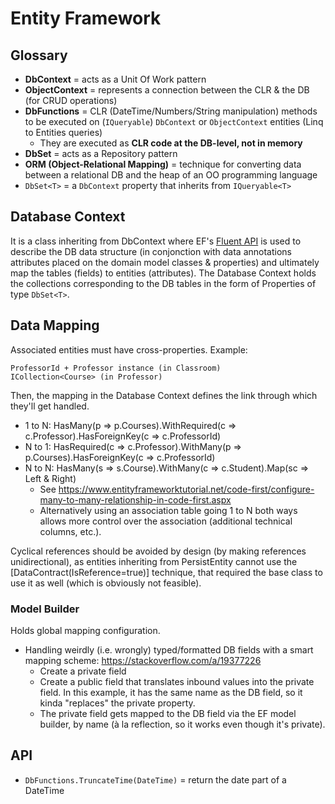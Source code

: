 # Entity Framework

## Glossary

* **DbContext** = acts as a Unit Of Work pattern
* **ObjectContext** = represents a connection between the CLR & the DB (for CRUD operations)
* **DbFunctions** = CLR (DateTime/Numbers/String manipulation) methods to be executed on (`IQueryable`) `DbContext` or `ObjectContext` entities (Linq to Entities queries)
  * They are executed as **CLR code at the DB-level, not in memory**
* **DbSet** = acts as a Repository pattern
* **ORM (Object-Relational Mapping)** = technique for converting data between a relational DB and the heap of an OO programming language
* `DbSet<T>` = a `DbContext` property that inherits from `IQueryable<T>`

## Database Context

It is a class inheriting from DbContext where EF's [Fluent API](https://docs.microsoft.com/en-us/ef/ef6/modeling/code-first/fluent/types-and-properties) is used to describe the DB data structure (in conjonction with data annotations attributes placed on the domain model classes & properties) and ultimately map the tables (fields) to entities (attributes).
The Database Context holds the collections corresponding to the DB tables in the form of Properties of type `DbSet<T>`.

## Data Mapping

Associated entities must have cross-properties.
Example:

    ProfessorId + Professor instance (in Classroom)
    ICollection<Course> (in Professor)

Then, the mapping in the Database Context defines the link through which they'll get handled.

* 1 to N: HasMany(p => p.Courses).WithRequired(c => c.Professor).HasForeignKey(c => c.ProfessorId)
* N to 1: HasRequired(c => c.Professor).WithMany(p => p.Courses).HasForeignKey(c => c.ProfessorId)
* N to N: HasMany(s => s.Course).WithMany(c => c.Student).Map(sc => Left & Right)
  * See <https://www.entityframeworktutorial.net/code-first/configure-many-to-many-relationship-in-code-first.aspx>
  * Alternatively using an association table going 1 to N both ways allows more control over the association (additional technical columns, etc.).

Cyclical references should be avoided by design (by making references unidirectional), as entities inheriting from PersistEntity cannot use the [DataContract(IsReference=true)] technique, that required the base class to use it as well (which is obviously not feasible).

### Model Builder

Holds global mapping configuration.

* Handling weirdly (i.e. wrongly) typed/formatted DB fields with a smart mapping scheme: <https://stackoverflow.com/a/19377226>
  * Create a private field
  * Create a public field that translates inbound values into the private field. In this example, it has the same name as the DB field, so it kinda "replaces" the private property.
  * The private field gets mapped to the DB field via the EF model builder, by name (à la reflection, so it works even though it's private).

## API

* `DbFunctions.TruncateTime(DateTime)` = return the date part of a DateTime
